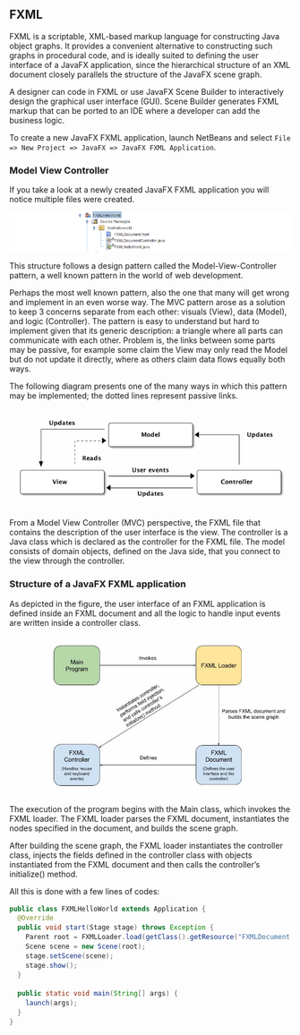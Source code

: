 ## FXML

FXML is a scriptable, XML-based markup language for constructing Java object graphs. It provides a convenient alternative to constructing such graphs in procedural code, and is ideally suited to defining the user interface of a JavaFX application, since the hierarchical structure of an XML document closely parallels the structure of the JavaFX scene graph.

A designer can code in FXML or use JavaFX Scene Builder to interactively design the graphical user interface (GUI). Scene Builder generates FXML markup that can be ported to an IDE where a developer can add the business logic.

To create a new JavaFX FXML application, launch NetBeans and select `File => New Project => JavaFX => JavaFX FXML Application`.

### Model View Controller

If you take a look at a newly created JavaFX FXML application you will notice multiple files were created.

![Newly Created JavaFX FXML Application](img/fxml_new_application.png)

This structure follows a design pattern called the Model-View-Controller pattern, a well known pattern in the world of web development.

Perhaps the most well known pattern, also the one that many will get wrong and implement in an even worse way. The MVC pattern arose as a solution to keep 3 concerns separate from each other: visuals (View), data (Model), and logic (Controller). The pattern is easy to understand but hard to implement given that its generic description: a triangle where all parts can communicate with each other. Problem is, the links between some parts may be passive, for example some claim the View may only read the Model but do not update it directly, where as others claim data flows equally both ways.

The following diagram presents one of the many ways in which this pattern may be implemented; the dotted lines represent passive links.

![Model View Controller Pattern](img/mvc.png)

From a Model View Controller (MVC) perspective, the FXML file that contains the description of the user interface is the view. The controller is a Java class which is declared as the controller for the FXML file. The model consists of domain objects, defined on the Java side, that you connect to the view through the controller.

### Structure of a JavaFX FXML application

As depicted in the figure, the user interface of an FXML application is defined inside an FXML document and all the logic to handle input events are written inside a controller class.

![Structure of a JavaFX FXML application](img/javafx_fxml_application_structure.jpg)

The execution of the program begins with the Main class, which invokes the FXML loader. The FXML loader parses the FXML document, instantiates the nodes specified in the document, and builds the scene graph.

After building the scene graph, the FXML loader instantiates the controller class, injects the fields defined in the controller class with objects instantiated from the FXML document and then calls the controller’s initialize() method.

All this is done with a few lines of codes:

```java
public class FXMLHelloWorld extends Application {
  @Override
  public void start(Stage stage) throws Exception {
    Parent root = FXMLLoader.load(getClass().getResource("FXMLDocument.fxml"));
    Scene scene = new Scene(root);
    stage.setScene(scene);
    stage.show();
  }

  public static void main(String[] args) {
    launch(args);
  }
}
```
